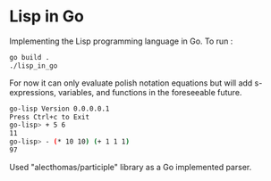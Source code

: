 
# Lisp in Go

Implementing the Lisp programming language in Go.
To run :
```bash
go build .
./lisp_in_go
```

For now it can only evaluate polish notation equations but will add s-expressions, variables, and functions in the foreseeable future.

```bash
go-lisp Version 0.0.0.0.1
Press Ctrl+c to Exit
go-lisp> + 5 6
11
go-lisp> - (* 10 10) (+ 1 1 1)
97
```
Used "alecthomas/participle" library as a Go implemented parser.
